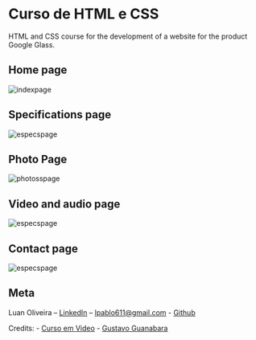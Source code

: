 # Curso de HTML e CSS
<p>HTML and CSS course for the development of a website for the product Google Glass.</p>

## Home page
<img src="https://live.staticflickr.com/65535/50417094262_4298fabea1_c.jpg" alt="indexpage">

## Specifications page
<img src="https://live.staticflickr.com/65535/50416231403_18d1675d69_c.jpg" alt="especspage">

## Photo Page
<img src="https://live.staticflickr.com/65535/50416230693_9257a67fdb_c.jpg" alt="photosspage">

## Video and audio page
<img src="https://live.staticflickr.com/65535/50417087352_72c3012d5c_c.jpg[/img]" alt="especspage">

## Contact page
<img src="https://live.staticflickr.com/65535/50417085797_5fe10e6fc0_c.jpg" alt="especspage">

## Meta
Luan Oliveira – [LinkedIn](https://www.linkedin.com/in/luan-oliveira-713159198/) – lpablo611@gmail.com - [Github](https://github.com/Luanpablo100)

Credits: - [Curso em Video](https://www.youtube.com/playlist?list=PLHz_AreHm4dlAnJ_jJtV29RFxnPHDuk9o) - [Gustavo Guanabara](https://github.com/gustavoguanabara)
